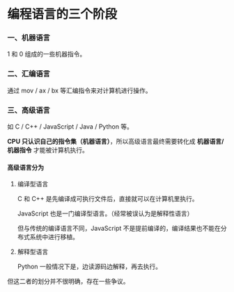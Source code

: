 # 编程语言的三个阶段

### 一、机器语言

1 和 0 组成的一些机器指令。

### 二、汇编语言

通过 mov / ax / bx 等汇编指令来对计算机进行操作。

### 三、高级语言

如 C / C++ / JavaScript / Java / Python 等。

**CPU 只认识自己的指令集（机器语言）**，所以高级语言最终需要转化成 **机器语言/机器指令** 才能被计算机执行。

#### 高级语言分为

1. 编译型语言

   C 和 C++ 是先编译成可执行文件后，直接就可以在计算机里执行。

   JavaScript 也是一门编译型语言。（经常被误认为是解释性语言）

   但与传统的编译语言不同，JavaScript 不是提前编译的，编译结果也不能在分布式系统中进行移植。

2. 解释型语言

   Python 一般情况下是，边读源码边解释，再去执行。

但这二者的划分并不很明确，存在一些争议。
